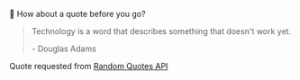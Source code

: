 📣 How about a quote before you go?

> Technology is a word that describes something that doesn't work yet.
>
> <p>- Douglas Adams</p>

Quote requested from [Random Quotes API](https://github.com/lukePeavey/quotable)
